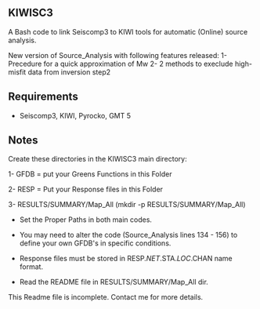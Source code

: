 KIWISC3
------
A Bash code to link Seiscomp3 to KIWI tools for automatic (Online) source analysis.

New version of Source_Analysis with following features released:
1- Precedure for a quick approximation of Mw
2- 2 methods to execlude high-misfit data from inversion step2

Requirements
------------

- Seiscomp3, KIWI, Pyrocko, GMT 5 

Notes
-----

Create these directories in the KIWISC3 main directory:

1- GFDB = put your Greens Functions in this Folder

2- RESP = Put your Response files in this Folder

3- RESULTS/SUMMARY/Map_All (mkdir -p RESULTS/SUMMARY/Map_All)


- Set the Proper Paths in both main codes.

- You may need to alter the code (Source_Analysis lines 134 - 156) to define your own GFDB's in specific conditions.

- Response files must be stored in RESP.$NET.$STA.$LOC.$CHAN name format.

- Read the README file in RESULTS/SUMMARY/Map_All dir.

This Readme file is incomplete. Contact me for more details.

